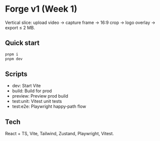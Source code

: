 # Forge v1 (Week 1)

Vertical slice: upload video → capture frame → 16:9 crop → logo overlay → export ≤ 2 MB.

## Quick start

```bash
pnpm i
pnpm dev
```

## Scripts

- dev: Start Vite
- build: Build for prod
- preview: Preview prod build
- test:unit: Vitest unit tests
- test:e2e: Playwright happy‑path flow

## Tech

React + TS, Vite, Tailwind, Zustand, Playwright, Vitest.

